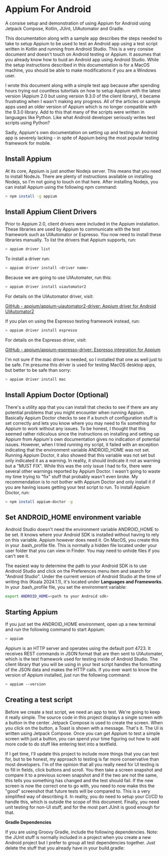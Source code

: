 # Appium For Android

A consise setup and demonstration of using Appium for Android using Jetpack Compose, Kotlin, JUint, UIAutomator and Gradle.

This documentation along with a sample app describes the steps needed to take to setup Appium to be used to test an Android app using a test script written in Kotlin and running from Android Studio. This is a very consise document and doesn't touch on Android testing or Appium. It assumes that you already know how to buid an Android app using Android Studio. While the setup instructions described in this documentation is for a MacOS machine, you should be able to make modifications if you are a Windows user.


I wrote this document along with a simple test app because after spending hours trying out countless tutortials on how to setup Appium with the latest version (Appium 2.0 but using version 9.3.0 of the client library), it became frustrating when I wasn't making any progress. All of the   articles or sample apps used an older version of Appium which is no longer compatible with the 9.3.0 library. Add to this that many of the scripts were written in languages like Python. Like what Android developer seriously writes test scripts using Python? 

Sadly, Appium's own documentation on setting up and testing an Android app is severely lacking - in spite of Appium being the most popular testing framework for mobile. 



## Install Appium

At its core, Appium is just another Nodejs server. This means that you need to install NodeJs. There are plenty of instructions available on installing Nodejs, so I'm not going to touch on that here. After installing Nodejs, you can install Appium using the following npm command:

```bash
> npm install -g appium
```



## Install Appium Client Drivers

Prior to Appium 2.0, client drivers were included in the Appium installation. These libraries are used by Appium to communicate with the test framework such as UIAutomator or Espresso. You now need to install these libraries manually. To list the drivers that Appium supports, run:

```bash
> appium driver list
```

To install a driver run:

```bash
> appium driver install <driver name>
```

Because we are going to use UIAutomater, run this:

```bash
> appium driver install uiautomator2
```

For details on the UIAutomator driver, visit:

[GitHub - appium/appium-uiautomator2-driver: Appium driver for Android UIAutomator2](https://github.com/appium/appium-uiautomator2-driver)



If you plan on using the Espresso testing framework instead, run:

```bash
> appium driver install espresso
```

For details on the Espresso driver, visit:

[GitHub - appium/appium-espresso-driver: Espresso integration for Appium](https://github.com/appium/appium-espresso-driver)



I'm not sure if the mac driver is needed, so I installed that one as well just to be safe. I'm presume this driver is used for testing MacOS desktop apps, but better to be safe than sorry:

```bash
> appium driver install mac 
```



## Install Appium Doctor (Optional)

There's a utility app that you can install that checks to see if there are any potential problems that you might encounter when running Appium. Basically Appium Doctor checks to see if a bunch of configuration stuff is set correctly and lets you know where you may need to fix something for Appium to work without any issues. To be honest, I thought that this seemed rather ridiculous since the instructions on installing and setting up Appium from Appium's own documentation gives no indication of potential issues. However, when I tried running my script, it failed with an exception indicating that the environment variable ANDROID_HOME was not set. Running Appium Doctor, it also showed that this variable was not set but only indicated it as a warning. In reality, it should iindicate it not as warning but a "MUST FIX". While this was the only issue I had to fix, there were several other warnings reported by Appium Doctor. I wasn't going to waste my time trying to "fix" stuff that probably wasn't even broke. My recommendation is to not bother with Appium Doctor and only install it if you are having issues getting your test script to run. To install Appium Doctor, run:

```bash
> npm install appium-doctor -g
```



## Set ANDROID_HOME environment variable

Android Studio doesn't need the environment variable ANDROID_HOME  to be set. It knows where your Android SDK is installed without having to rely on this variable. Appium however does need it. On MacOS, you create this in your .bash_profile file. This is normally a hidden file located under your user folder that you can view in Finder. You may need to unhide files if you can't see it.

The easiest way to determine the path to your Android SDK is to use Android Studio and click on the Preferences menu item and search for "Android Studio". Under the current version of Android Studio at the time of writing this (Koala 2024.1.1),  it's located under **Languages and Frameworks**. In your .bash_profile file, you set the environment variable:

```bash
export ANDROID_HOME=<path to your Android sdk>
```



## Starting Appium

If you just set the ANDROID_HOME environment, open up a new terminal and run the following command to start Appium:


```bash
> appium
```

Appium is an HTTP server and operates using the default port 4723. It receives REST commands in JSON format that are then sent to UIAutomater, which is the test framework used for testing inside of Android Studio. The client library that you will be using in your test script handles the formatting of the JSON data and makes the HTTP calls. If you ever want to know the version of Appium installed, just run the following command:

```bash
> appium --version
```



## Creating a test script

Before we create a test script, we need an app to test. We're going to keep it really simple. The source code in this project displays a single screen with a button in the center. Jetpack Compose is used to create the screen. When you click on the button, a Toast is shown with a message. That's it. The UI is written using Jetpack Compose. Once you can get Appium to test a simple screen with just a button, you can spend your time figuring out how to add more code to do stuff like entering text into a textfield.

If I get time, I'll update this project to include more things that you can test for, but to be honest, my approach to testing is far more conservative than most developers. I'm of the opinion that all you really need for UI testing is to fill in fields, click buttons and scroll. You then take a screen snapshot and compare it to a previous screen snapshot and if the two are not the same, this tells you something has changed and the test should fail. If the new screen is now the correct one to go with, you need to now make this the "good" screenshot that future tests will be compared to. This is a very simplified way of describing it. In reality, you do need to setup your CI/CD to handle this, which is outside the scope of this document. Finally, you need unit testing for non-UI stuff, and for the most part JUnit is good enough for that.



**Gradle Dependencies**

If you are using Groovy Gradle, include the following dependencies. Note: the JUnit stuff is normally included in a project when you create a new Android project but I prefer to group all test dependencies together. Just delete the stuff that you already have in your build.gradle:

